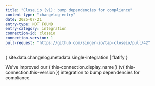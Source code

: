 ```yaml
---
title: "Close.io (v1): bump dependencies for compliance"
content-type: "changelog-entry"
date: 2025-07-21
entry-type: NOT FOUND
entry-category: integration
connection-id: closeio
connection-version: 1
pull-request: "https://github.com/singer-io/tap-closeio/pull/42"
---
```

{ site.data.changelog.metadata.single-integration | flatify }

We've improved our { this-connection.display_name } (v{ this-connection.this-version }) integration to bump dependencies for compliance.